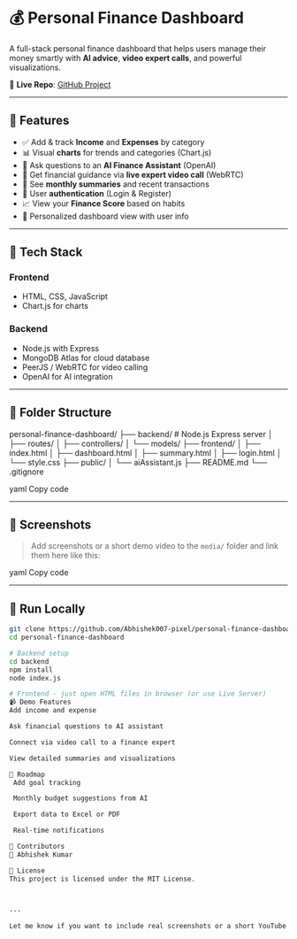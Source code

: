 # 💰 Personal Finance Dashboard

A full-stack personal finance dashboard that helps users manage their money smartly with **AI advice**, **video expert calls**, and powerful visualizations.

🔗 **Live Repo**: [GitHub Project](https://github.com/Abhishek007-pixel/personal-finance-dashboard)

---

## 🚀 Features

- ✅ Add & track **Income** and **Expenses** by category
- 📊 Visual **charts** for trends and categories (Chart.js)
- 🧠 Ask questions to an **AI Finance Assistant** (OpenAI)
- 🎥 Get financial guidance via **live expert video call** (WebRTC)
- 🧾 See **monthly summaries** and recent transactions
- 🔐 User **authentication** (Login & Register)
- 📈 View your **Finance Score** based on habits
- 👤 Personalized dashboard view with user info

---

## 🧠 Tech Stack

### Frontend
- HTML, CSS, JavaScript
- Chart.js for charts

### Backend
- Node.js with Express
- MongoDB Atlas for cloud database
- PeerJS / WebRTC for video calling
- OpenAI for AI integration

---

## 📁 Folder Structure

personal-finance-dashboard/
├── backend/ # Node.js Express server
│ ├── routes/
│ ├── controllers/
│ └── models/
├── frontend/
│ ├── index.html
│ ├── dashboard.html
│ ├── summary.html
│ ├── login.html
│ └── style.css
├── public/
│ └── aiAssistant.js
├── README.md
└── .gitignore

yaml
Copy code

---

## 📸 Screenshots

> Add screenshots or a short demo video to the `media/` folder and link them here like this:


yaml
Copy code

---

## 🧪 Run Locally

```bash
git clone https://github.com/Abhishek007-pixel/personal-finance-dashboard.git
cd personal-finance-dashboard

# Backend setup
cd backend
npm install
node index.js

# Frontend - just open HTML files in browser (or use Live Server)
📹 Demo Features
Add income and expense

Ask financial questions to AI assistant

Connect via video call to a finance expert

View detailed summaries and visualizations

🔮 Roadmap
 Add goal tracking

 Monthly budget suggestions from AI

 Export data to Excel or PDF

 Real-time notifications

🙌 Contributors
👤 Abhishek Kumar

📄 License
This project is licensed under the MIT License.



---

Let me know if you want to include real screenshots or a short YouTube demo — I can show 